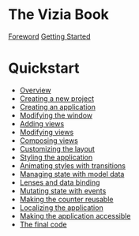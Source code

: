 # The Vizia Book

[Foreword](foreword.md)
[Getting Started](getting_started.md)

# Quickstart
- [Overview](./quickstart/overview.md)
- [Creating a new project](./quickstart/setup.md)
- [Creating an application](./quickstart/application.md)
- [Modifying the window](./quickstart/window_modifiers.md)
- [Adding views](./quickstart/view.md)
- [Modifying views](./quickstart/modifiers.md)
- [Composing views](./quickstart/composing_views.md)
- [Customizing the layout](./quickstart/layout.md)
- [Styling the application](./quickstart/styling.md)
- [Animating styles with transitions](./quickstart/transitions.md)
- [Managing state with model data](./quickstart/model_data.md)
- [Lenses and data binding](./quickstart/binding.md)
- [Mutating state with events](./quickstart/events.md)
- [Making the counter reusable](./quickstart/components.md)
- [Localizing the application](./quickstart/localization.md)
- [Making the application accessible](./quickstart/accessibility.md)
- [The final code](./quickstart/final_code.md)

<!-- - [Styling]()
    - [Style modifiers]()
    - [Adding a stylesheet]()
    - [Styling components]()
    - [Background]()

# Views
- [Label](./views/label.md)
- [Button](./views/button.md)
- [Checkbox](./views/checkbox.md) -->


<!-- # Quickstart Guide - Advanced
- [Overview]()
- [Custom modifiers]()
- [Conditional views]()
- [Modifier binding]()
- [Custom drawing]()
- [Window events]()
- [Lens map]()
- [Lists]()
- [Lens combinators]()
- [Loading images]()
- [Async]()
- [The complete code]() -->

<!-- # Docs -->
<!-- - [Drag and Drop](./docs/drag_and_drop.md) -->